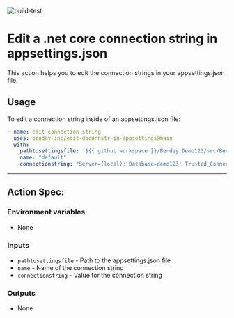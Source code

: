 ![build-test](https://github.com/benday-inc/edit-dbconnstr-in-appsettings/workflows/build-test/badge.svg)

# Edit a .net core connection string in appsettings.json

This action helps you to edit the connection strings in your appsettings.json file. 

## Usage

To edit a connection string inside of an appsettings.json file:  
```yaml
- name: edit connection string
  uses: benday-inc/edit-dbconnstr-in-appsettings@main
  with:
    pathtosettingsfile: '${{ github.workspace }}/Benday.Demo123/src/Benday.Demo123.WebUi/appsettings.json'
    name: "default"
    connectionstring: "Server=(local); Database=demo123; Trusted_Connection=True;"
```

----
## Action Spec:

### Environment variables
- None

### Inputs
- `pathtosettingsfile` - Path to the appsettings.json file
- `name` - Name of the connection string
- `connectionstring` - Value for the connection string

### Outputs
- None
